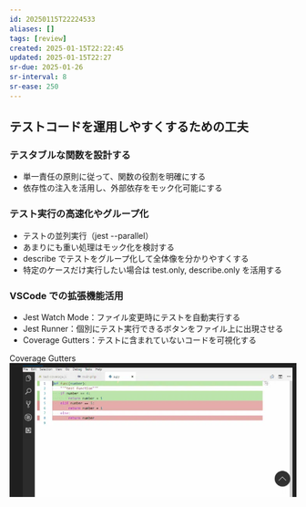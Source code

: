 ```yaml
---
id: 20250115T22224533
aliases: []
tags: [review]
created: 2025-01-15T22:22:45
updated: 2025-01-15T22:27
sr-due: 2025-01-26
sr-interval: 8
sr-ease: 250
---
```


## テストコードを運用しやすくするための工夫

### テスタブルな関数を設計する

- 単一責任の原則に従って、関数の役割を明確にする
- 依存性の注入を活用し、外部依存をモック化可能にする

### テスト実行の高速化やグループ化

- テストの並列実行（jest --parallel）
- あまりにも重い処理はモック化を検討する
- describe でテストをグループ化して全体像を分かりやすくする
- 特定のケースだけ実行したい場合は test.only, describe.only を活用する

### VSCode での拡張機能活用

- Jest Watch Mode：ファイル変更時にテストを自動実行する
- Jest Runner：個別にテスト実行できるボタンをファイル上に出現させる
- Coverage Gutters：テストに含まれていないコードを可視化する

Coverage Gutters
![](attachments/Pasted%20image%2020250115225736.png)

